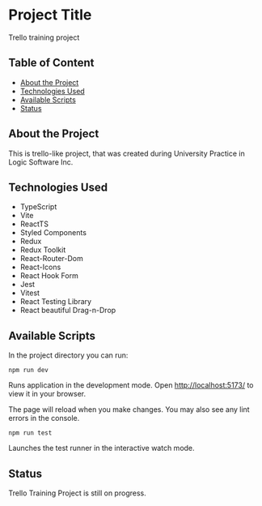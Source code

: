 # Project Title

Trello training project

## Table of Content

- [About the Project](#about-the-project)
- [Technologies Used](#technologies-used)
- [Available Scripts](#available-scripts)
- [Status](#status)

## About the Project

This is trello-like project, that was created during University Practice in Logic Software Inc.

## Technologies Used

- TypeScript
- Vite
- ReactTS
- Styled Components
- Redux
- Redux Toolkit
- React-Router-Dom
- React-Icons
- React Hook Form
- Jest
- Vitest
- React Testing Library
- React beautiful Drag-n-Drop

## Available Scripts

In the project directory you can run:

`npm run dev`

Runs application in the development mode.
Open <http://localhost:5173/> to view it in your browser.

The page will reload when you make changes.
You may also see any lint errors in the console.

`npm run test`

Launches the test runner in the interactive watch mode.

## Status

Trello Training Project is still on progress.

